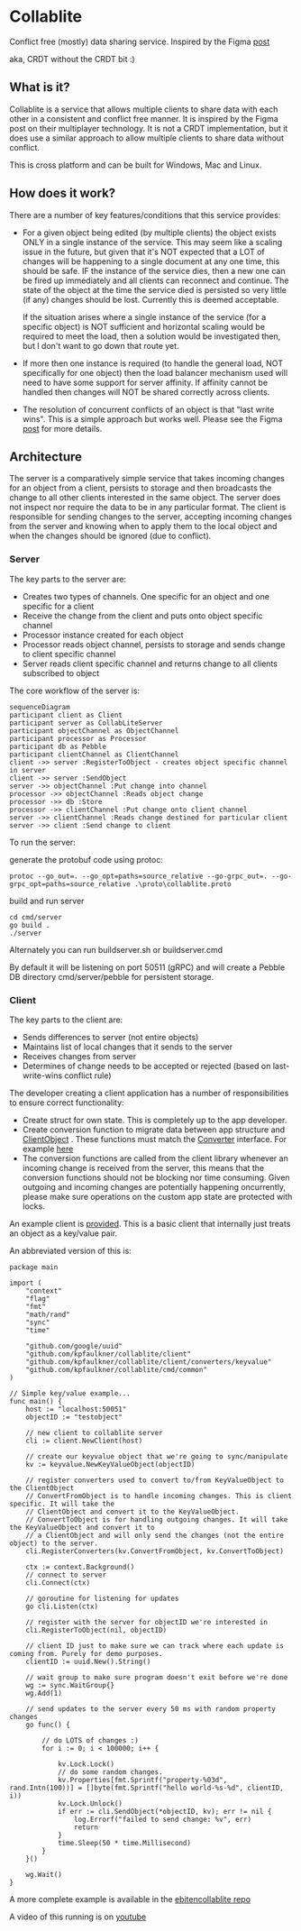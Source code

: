 # Collablite

Conflict free (mostly) data sharing service. Inspired by the Figma [post](https://www.figma.com/blog/how-figmas-multiplayer-technology-works/)

aka, CRDT without the CRDT bit :)

## What is it?

Collablite is a service that allows multiple clients to share data with each other in a consistent and conflict free manner.
It is inspired by the Figma post on their multiplayer technology.
It is not a CRDT implementation, but it does use a similar approach to allow multiple clients to share data without conflict.

This is cross platform and can be built for Windows, Mac and Linux.

## How does it work?

There are a number of key features/conditions that this service provides:

- For a given object being edited (by multiple clients) the object exists ONLY in a single instance of the service. This may
  seem like a scaling issue in the future, but given that it's NOT expected that a LOT of changes will be happening to a single
  document at any one time, this should be safe. IF the instance of the service dies, then a new one can be fired up immediately
  and all clients can reconnect and continue. The state of the object at the time the service died is persisted so very little (if any)
  changes should be lost. Currently this is deemed acceptable.

  If the situation arises where a single instance of the service (for a specific object) is NOT sufficient and horizontal scaling would
  be required to meet the load, then a solution would be investigated then, but I don't want to go down that route yet.

- If more then one instance is required (to handle the general load, NOT specifically for one object) then the load balancer
  mechanism used will need to have some support for server affinity. If affinity cannot be handled then changes will NOT be
  shared correctly across clients.

- The resolution of concurrent conflicts of an object is that "last write wins". This is a simple approach but works well.
  Please see the Figma [post](https://www.figma.com/blog/how-figmas-multiplayer-technology-works/) for more details.


## Architecture

The server is a comparatively simple service that takes incoming changes for an object from a client, persists to storage and then broadcasts the change to all other clients interested in the same object. The server does not inspect nor require the data to be in any particular format. 
The client is responsible for sending changes to the server, accepting incoming changes from the server and knowing when
to apply them to the local object and when the changes should be ignored (due to conflict).

### Server

The key parts to the server are:
- Creates two types of channels. One specific for an object and one specific for a client
- Receive the change from the client and puts onto object specific channel
- Processor instance created for each object
- Processor reads object channel, persists to storage and sends change to client specific channel
- Server reads client specific channel and returns change to all clients subscribed to object

The core workflow of the server is:

```mermaid
sequenceDiagram
participant client as Client
participant server as CollabLiteServer
participant objectChannel as ObjectChannel
participant processor as Processor
participant db as Pebble
participant clientChannel as ClientChannel
client ->> server :RegisterToObject - creates object specific channel in server
client ->> server :SendObject
server ->> objectChannel :Put change into channel
processor ->> objectChannel :Reads object change
processor ->> db :Store
processor ->> clientChannel :Put change onto client channel
server ->> clientChannel :Reads change destined for particular client
server ->> client :Send change to client

```

To run the server:

generate the protobuf code using protoc:

```
protoc --go_out=. --go_opt=paths=source_relative --go-grpc_out=. --go-grpc_opt=paths=source_relative .\proto\collablite.proto
```

build and run server
```
cd cmd/server
go build .
./server 
```

Alternately you can run buildserver.sh or buildserver.cmd

By default it will be listening on port 50511 (gRPC) and will create a Pebble DB directory cmd/server/pebble for persistent storage.

### Client

The key parts to the client are:
- Sends differences to server (not entire objects)
- Maintains list of local changes that it sends to the server
- Receives changes from server
- Determines of change needs to be accepted or rejected (based on last-write-wins conflict rule)

The developer creating a client application has a number of responsibilities to ensure correct functionality:
- Create struct for own state. This is completely up to the app developer. 
- Create conversion function to migrate data between app structure and [ClientObject](https://github.com/kpfaulkner/collablite/blob/57baad710ef3c2cae37dcf24ef41dce5f0338205/client/models.go#L29) . These functions must match the [Converter](https://github.com/kpfaulkner/collablite/blob/57baad710ef3c2cae37dcf24ef41dce5f0338205/client/converters/converter.go#L9) interface. For example [here](https://github.com/kpfaulkner/collablite/blob/57baad710ef3c2cae37dcf24ef41dce5f0338205/client/converters/keyvalue/keyvalue.go#L39)
- The conversion functions are called from the client library whenever an incoming change is received from the server, this means that the conversion functions should not be blocking nor time consuming. Given outgoing and incoming changes are potentially happening oncurrently, please make sure operations on the custom app state are protected with locks.


An example client is [provided](https://github.com/kpfaulkner/collablite/blob/main/cmd/client/simpleproperty/main.go). This is a basic client that internally just treats an object as a key/value pair.

An abbreviated version of this is:

```
package main

import (
	"context"
	"flag"
	"fmt"
	"math/rand"
	"sync"
	"time"

	"github.com/google/uuid"
	"github.com/kpfaulkner/collablite/client"
	"github.com/kpfaulkner/collablite/client/converters/keyvalue"
	"github.com/kpfaulkner/collablite/cmd/common"
)

// Simple key/value example...
func main() {
    host := "localhost:50051"
    objectID := "testobject"

    // new client to collablite server
    cli := client.NewClient(host)

    // create our keyvalue object that we're going to sync/manipulate
    kv := keyvalue.NewKeyValueObject(objectID)

    // register converters used to convert to/from KeyValueObject to the ClientObject
    // ConvertFromObject is to handle incoming changes. This is client specific. It will take the
    // ClientObject and convert it to the KeyValueObject.
    // ConvertToObject is for handling outgoing changes. It will take the KeyValueObject and convert it to
    // a ClientObject and will only send the changes (not the entire object) to the server.
    cli.RegisterConverters(kv.ConvertFromObject, kv.ConvertToObject)

    ctx := context.Background()
    // connect to server
    cli.Connect(ctx)

    // goroutine for listening for updates
    go cli.Listen(ctx)

    // register with the server for objectID we're interested in
    cli.RegisterToObject(nil, objectID)

    // client ID just to make sure we can track where each update is coming from. Purely for demo purposes.
    clientID := uuid.New().String()

    // wait group to make sure program doesn't exit before we're done
    wg := sync.WaitGroup{}
    wg.Add(1)

    // send updates to the server every 50 ms with random property changes
    go func() {

        // do LOTS of changes :)
        for i := 0; i < 100000; i++ {

            kv.Lock.Lock()
            // do some random changes.
            kv.Properties[fmt.Sprintf("property-%03d", rand.Intn(100))] = []byte(fmt.Sprintf("hello world-%s-%d", clientID, i))
            kv.Lock.Unlock()
            if err := cli.SendObject(*objectID, kv); err != nil {
                log.Errorf("failed to send change: %v", err)
                return
            }
            time.Sleep(50 * time.Millisecond)
        }
    }()

    wg.Wait()
}

```

A more complete example is available in the [ebitencollablite repo](https://github.com/kpfaulkner/ebitencollablite)

A video of this running is on [youtube](https://www.youtube.com/watch?v=nQXM51JVsEc&list=PLvQEMqf8q-jpQmPZLpze-Ix0LVG5q1u7W)
